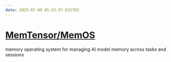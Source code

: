 ```yaml
---
date: 2025-07-09 05:53:57.632703
---
```


# [MemTensor/MemOS](https://github.com/MemTensor/MemOS)

memory operating system for managing AI model memory across tasks and sessions